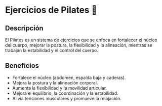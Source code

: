 # Ejercicios de Pilates :raised_hands:
## Descripción
El Pilates es un sistema de ejercicios que se enfoca en fortalecer el núcleo del cuerpo, mejorar la postura, la flexibilidad y la alineación, mientras se trabajan la estabilidad y el control del cuerpo.

## Beneficios
- Fortalece el núcleo (abdomen, espalda baja y caderas).
- Mejora la postura y la alineación corporal.
- Aumenta la flexibilidad y la movilidad articular.
- Mejora el equilibrio, la coordinación y la estabilidad.
- Alivia tensiones musculares y promueve la relajación.
